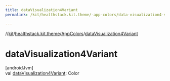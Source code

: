 ```yaml
---
title: dataVisualization4Variant
permalink: /kit/healthstack.kit.theme/-app-colors/data-visualization4-variant.html

---
```

//[kit](../../../index.html)/[healthstack.kit.theme](../index.html)/[AppColors](index.html)/[dataVisualization4Variant](data-visualization4-variant.html)



# dataVisualization4Variant



[androidJvm]\
val [dataVisualization4Variant](data-visualization4-variant.html): Color




